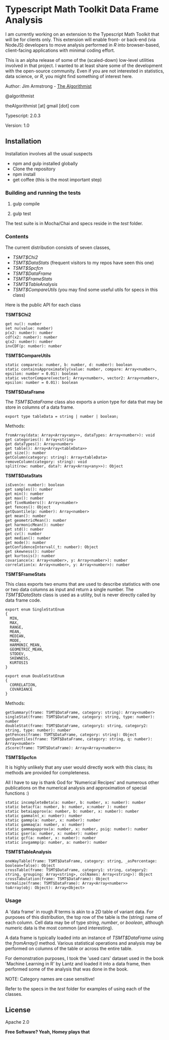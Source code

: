 # Typescript Math Toolkit Data Frame Analysis

I am currently working on an extension to the Typescript Math Toolkit that will be for clients only.  This extension will enable front- or back-end (via NodeJS) developers to move analysis performed in _R_ into browser-based, client-facing applications with minimal coding effort.

This is an alpha release of some of the (scaled-down) low-level utilities involved in that project.  I wanted to at least share some of the development with the open-source community.  Even if you are not interested in statistics, data science, or _R_, you might find something of interest here.

Author:  Jim Armstrong - [The Algorithmist]

@algorithmist

theAlgorithmist [at] gmail [dot] com

Typescript: 2.0.3

Version: 1.0


## Installation

Installation involves all the usual suspects

  - npm and gulp installed globally
  - Clone the repository
  - npm install
  - get coffee (this is the most important step)


### Building and running the tests

1. gulp compile

2. gulp test

The test suite is in Mocha/Chai and specs reside in the _test_ folder.


### Contents

The current distribution consists of seven classes,

- _TSMT$Chi2_
- _TSMT$DataStats_ (frequent visitors to my repos have seen this one)
- _TSMT$Spcfcn_
- _TSMT$DataFrame_
- _TSMT$FrameStats_
- _TSMT$TableAnalysis_
- _TSMT$CompareUtils_  (you may find some useful utils for specs in this class)


Here is the public API for each class

**TSMT$Chi2**

```
get nu(): number
set nu(value: number)
p(x2: number): number
cdf(x2: number): number
q(x2: number): number
invCDF(p: number): number
```

**TSMT$CompareUtils**

```
static compare(a: number, b: number, d: number): boolean
static containsApproximately(value: number, compare: Array<number>, epsilon: number = 0.01): boolean
static vectorCompare(vector1: Array<number>, vector2: Array<number>, epsilon: number = 0.01): boolean
```

**TSMT$DataFrame**

The _TSMT$DataFrame_ class also exports a union type for data that may be store in columns of a data frame.

```
export type tableData = string | number | boolean;
```

Methods:

```
fromArray(data: Array<Array<any>>, dataTypes: Array<number>): void
get categories(): Array<string>
get dataTypes(): Array<number>
get table(): Array<Array<tableData>>
get size(): number
getColumn(category: string): Array<tableData>
removeColumn(category: string): void
split(row: number, data?: Array<Array<any>>): Object
```

**TSMT$DataStats**

```
isEven(n: number): boolean
get samples(): number
get min(): number
get max(): number
get fiveNumbers(): Array<number>
get fences(): Object
getQuantile(p: number): Array<number>
get mean(): number
get geometricMean(): number
get harmonicMean(): number
get std(): number
get cv(): number
get median(): number
get mode(): number
getConfidenceInterval(_t: number): Object
get skewness(): number
get kurtosis(): number
covariance(x: Array<number>, y: Array<number>): number
correlation(x: Array<number>, y: Array<number>): number
```

**TSMT$FrameStats**

This class exports two enums that are used to describe statistics with one or two data columns as input and return a single number.  The _TSMT$DataStats_ class is used as a utility, but is never directly called by data frame code.

```
export enum SingleStatEnum
{
  MIN,
  MAX,
  RANGE,
  MEAN,
  MEDIAN,
  MODE,
  HARMONIC_MEAN,
  GEOMETRIC_MEAN,
  STDDEV,
  SKEWNESS,
  KURTOSIS
}

export enum DoubleStatEnum
{
  CORRELATION,
  COVARIANCE
}
```

Methods:

```
getSummary(frame: TSMT$DataFrame, category: string): Array<number>
singleStat(frame: TSMT$DataFrame, category: string, type: number): number
doubleStat(frame: TSMT$DataFrame, category1: string, category2: string, type: number): number
getFences(frame: TSMT$DataFrame, category: string): Object
getQuantiles(frame: TSMT$DataFrame, category: string, q: number): Array<number>
zScore(frame: TSMT$DataFrame): Array<Array<number>>
```

**TSMT$Spcfcn**

It is highly unlikely that any user would directly work with this class; its methods are provided for completeness.

All I have to say is thank God for 'Numerical Recipes' and numerous other publications on the numerical analysis and approximation of special functions :)


```
static incompleteBeta(a: number, b: number, x: number): number
static betacf(a: number, b: number, x:number ): number
static betaiapprox(a: number, b: number, x: number): number
static gammaln(_x: number): number
static gammp(a: number, x: number): number
static gammaq(a: number, x: number)
static gammapapprox(a: number, x: number, psig: number): number
static gser(a: number, x: number): number
static gcf(a: number, x: number): number
static invgammp(p: number, a: number): number
```

**TSMT$TableAnalysis**

```
oneWayTable(frame: TSMT$DataFrame, category: string, _asPercentage: boolean=false): Object
crossTable(frame: TSMT$DataFrame, category1: string, category2: string, grouping: Array<string>, colNames: Array<string>): Object
crossTabulation(frame: TSMT$DataFrame): Object
normalize(frame: TSMT$DataFrame): Array<Array<number>>
toArray(obj: Object): Array<Object>
```

### Usage

A 'data frame' in rough _R_ terms is akin to a 2D table of variant data.  For purposes of this distribution, the top row of the table is the (string) name of each column.  Cell data may be of type _string_, _number_, or _boolean_, although numeric data is the most common (and interesting).

A data frame is typically loaded into an instance of _TSMT$DataFrame_ using the _fromArray()_ method.  Various statistical operations and analysis may be performed on columns of the table or across the entire table.

For demonstration purposes, I took the 'used cars' dataset used in the book 'Machine Learning in R' by Lantz and loaded it into a data frame, then performed some of the analysis that was done in the book.

NOTE: Category names are case sensitive!

Refer to the specs in the _test_ folder for examples of using each of the classes.


License
----

Apache 2.0

**Free Software? Yeah, Homey plays that**

[//]: # (kudos http://stackoverflow.com/questions/4823468/store-comments-in-markdown-syntax)

[The Algorithmist]: <http://algorithmist.net>

